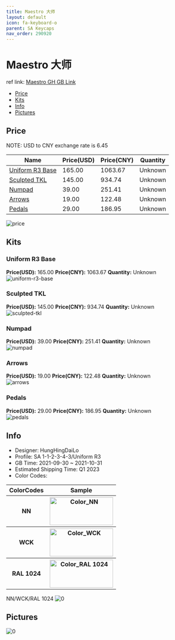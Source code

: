 ```yaml
---
title: Maestro 大师
layout: default
icon: fa-keyboard-o
parent: SA Keycaps
nav_order: 290920
---
```


# Maestro 大师

ref link: [Maestro GH GB Link](https://geekhack.org/index.php?topic=114740.0)

* [Price](#price)
* [Kits](#kits)
* [Info](#info)
* [Pictures](#pictures)

## Price

NOTE: USD to CNY exchange rate is 6.45

| Name          | Price(USD)   |  Price(CNY) | Quantity |
| ------------- | ------------ |  ---------- | -------- |
|[Uniform R3 Base](#uniform-r3-base)|165.00|1063.67|Unknown|
|[Sculpted TKL](#sculpted-tkl)|145.00|934.74|Unknown|
|[Numpad](#numpad)|39.00|251.41|Unknown|
|[Arrows](#arrows)|19.00|122.48|Unknown|
|[Pedals](#pedals)|29.00|186.95|Unknown|

<img src="{{ 'assets/images/sa-keycaps/Maestro/price.jpg' | relative_url }}" alt="price" class="image featured">

## Kits
### Uniform R3 Base  
**Price(USD):** 165.00	**Price(CNY):** 1063.67	**Quantity:** Unknown  
<img src="{{ 'assets/images/sa-keycaps/Maestro/kits_pics/uniform-r3-base.png' | relative_url }}" alt="uniform-r3-base" class="image featured">

### Sculpted TKL  
**Price(USD):** 145.00	**Price(CNY):** 934.74	**Quantity:** Unknown  
<img src="{{ 'assets/images/sa-keycaps/Maestro/kits_pics/sculpted-tkl.png' | relative_url }}" alt="sculpted-tkl" class="image featured">

### Numpad  
**Price(USD):** 39.00	**Price(CNY):** 251.41	**Quantity:** Unknown  
<img src="{{ 'assets/images/sa-keycaps/Maestro/kits_pics/numpad.png' | relative_url }}" alt="numpad" class="image featured">

### Arrows  
**Price(USD):** 19.00	**Price(CNY):** 122.48	**Quantity:** Unknown  
<img src="{{ 'assets/images/sa-keycaps/Maestro/kits_pics/arrows.png' | relative_url }}" alt="arrows" class="image featured">

### Pedals  
**Price(USD):** 29.00	**Price(CNY):** 186.95	**Quantity:** Unknown  
<img src="{{ 'assets/images/sa-keycaps/Maestro/kits_pics/pedals.jpg' | relative_url }}" alt="pedals" class="image featured">

## Info
* Designer: HungHingDaiLo  
* Profile: SA 1-1-2-3-4-3/Uniform R3  
* GB Time: 2021-09-30 ~ 2021-10-31  
* Estimated Shipping Time: Q1 2023  
* Color Codes:  

<table style="width:100%">
  <tr>
    <th>ColorCodes</th>
    <th>Sample</th>
  </tr>  <tr>
    <th>NN</th>
    <th><img src="{{ 'assets/images/sa-keycaps/SP_ColorCodes/abs/SP_Abs_ColorCodes_NN.png' | relative_url }}" alt="Color_NN" height="75" width="170"></th>
  </tr>
  <tr>
    <th>WCK</th>
    <th><img src="{{ 'assets/images/sa-keycaps/SP_ColorCodes/abs/SP_Abs_ColorCodes_WCK.png' | relative_url }}" alt="Color_WCK" height="75" width="170"></th>
  </tr>
  <tr>
    <th>RAL 1024</th>
    <th><img src="{{ 'assets/images/sa-keycaps/SP_ColorCodes/abs/SP_Abs_ColorCodes_RAL 1024.png' | relative_url }}" alt="Color_RAL 1024" height="75" width="170"></th>
  </tr>
</table>NN/WCK/RAL 1024

<img src="{{ 'assets/images/sa-keycaps/Maestro/0.png' | relative_url }}" alt="0" class="image featured">

## Pictures  
<img src="{{ 'assets/images/sa-keycaps/Maestro/rendering_pics/0.png' | relative_url }}" alt="0" class="image featured">
